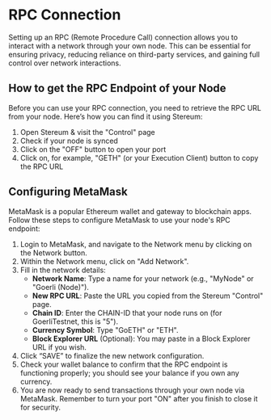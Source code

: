 # RPC Connection

Setting up an RPC (Remote Procedure Call) connection allows you to interact with a network through your own node. This can be essential for ensuring privacy, reducing reliance on third-party services, and gaining full control over network interactions. 

## How to get the RPC Endpoint of your Node

Before you can use your RPC connection, you need to retrieve the RPC URL from your node. Here’s how you can find it using Stereum:

1. Open Stereum & visit the "Control" page
2. Check if your node is synced
3. Click on the "OFF" button to open your port
4. Click on, for example, "GETH" (or your Execution Client) button to copy the RPC URL

## Configuring MetaMask

MetaMask is a popular Ethereum wallet and gateway to blockchain apps. Follow these steps to configure MetaMask to use your node's RPC endpoint:

1. Login to MetaMask, and navigate to the Network menu by clicking on the Network button.
2. Within the Network menu, click on "Add Network".
3. Fill in the network details:
   - **Network Name**: Type a name for your network (e.g., "MyNode" or "Goerli (Node)").
   - **New RPC URL**: Paste the URL you copied from the Stereum "Control" page.
   - **Chain ID**: Enter the CHAIN-ID that your node runs on (for GoerliTestnet, this is "5").
   - **Currency Symbol**: Type "GoETH" or "ETH".
   - **Block Explorer URL** (Optional): You may paste in a Block Explorer URL if you wish.
4. Click “SAVE” to finalize the new network configuration.
5. Check your wallet balance to confirm that the RPC endpoint is functioning properly; you should see your balance if you own any currency.
6. You are now ready to send transactions through your own node via MetaMask. Remember to turn your port "ON" after you finish to close it for security.
